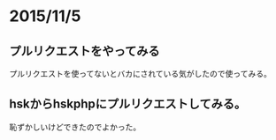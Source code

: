 # 2015/11/5

## プルリクエストをやってみる

プルリクエストを使ってないとバカにされている気がしたので使ってみる。

## hskからhskphpにプルリクエストしてみる。

恥ずかしいけどできたのでよかった。

